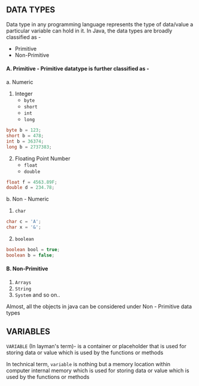 

## DATA TYPES ##

Data type in any programming language represents the type of data/value a particular variable can hold in it.
In Java, the data types are broadly classified as -
-  Primitive
-  Non-Primitive

#### A. Primitive - Primitive datatype is further classified as -
a. Numeric
  1. Integer
        - `byte`
        - `short`
        - `int`
        - `long`

```java
byte b = 123;
short b = 478;
int b = 36374;
long b = 2737383;
```
  2. Floating Point Number
        - `float`
        - `double`

```java
float f = 4563.89F;
double d = 234.78;
```
b. Non - Numeric
  1. `char`
  ```java
  char c = 'A';
  char x = '&';
  ```
  2. `boolean`
  ```java
  boolean bool = true;
  boolean b = false;
  ```

#### B. Non-Primitive
1. `Arrays`
2. `String`
3. `System` and so on..

Almost, all the objects in java can be considered under Non - Primitive data types

## VARIABLES ##

`VARIABLE` (In layman's term)- is a container or placeholder that is used for storing data or value which is used by the functions or methods

In technical term, `variable` is nothing but a memory location within computer internal memory which is used for storing data or value which is used by the functions or methods
